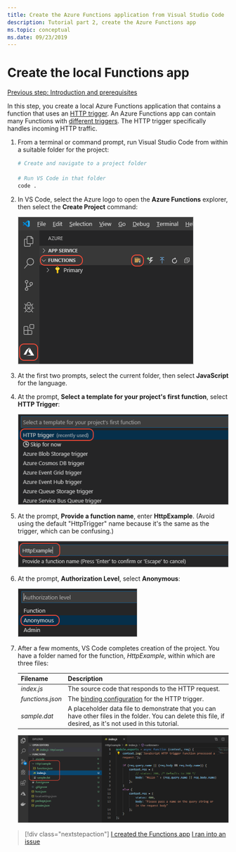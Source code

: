 ```yaml
---
title: Create the Azure Functions application from Visual Studio Code
description: Tutorial part 2, create the Azure Functions app
ms.topic: conceptual
ms.date: 09/23/2019
---
```


# Create the local Functions app

[Previous step: Introduction and prerequisites](tutorial-vscode-serverless-node-01.md)

In this step, you create a local Azure Functions application that contains a function that uses an [HTTP trigger](https://docs.microsoft.com/azure/azure-functions/functions-reference-node#http-triggers-and-bindings). An Azure Functions app can contain many Functions with [different triggers](https://docs.microsoft.com/azure/azure-functions/functions-triggers-bindings). The HTTP trigger specifically handles incoming HTTP traffic.

1. From a terminal or command prompt, run Visual Studio Code from within a suitable folder for the project:

    ```bash
    # Create and navigate to a project folder

    # Run VS Code in that folder
    code .
    ```

1. In VS Code, select the Azure logo to open the **Azure Functions** explorer, then select the **Create Project** command:

    ![Create a local Function app in VS Code](media/functions-extension/create-function-app-project.png)

1. At the first two prompts, select the current folder, then select **JavaScript** for the language.

1. At the prompt, **Select a template for your project's first function**, select **HTTP Trigger**:

    ![Select the trigger for the Function](media/functions-extension/create-function-choose-template.png)

1. At the prompt, **Provide a function name**, enter **HttpExample**. (Avoid using the default "HttpTrigger" name because it's the same as the trigger, which can be confusing.)

    ![Entering a function name](media/functions-extension/create-function-name.png)

1. At the prompt, **Authorization Level**, select **Anonymous**:

    ![Entering a function name](media/functions-extension/create-function-anonymous-auth.png)

1. After a few moments, VS Code completes creation of the project. You have a folder named for the function, *HttpExample*, within which are three files:

    | Filename | Description |
    | --- | --- |
    | *index.js* |  The source code that responds to the HTTP request. |
    | *functions.json* | The [binding configuration](/azure/azure-functions/functions-triggers-bindings) for the HTTP trigger. |
    | *sample.dat* | A placeholder data file to demonstrate that you can have other files in the folder. You can delete this file, if desired, as it's not used in this tutorial. |

    ![Result of creating a function app](media/functions-extension/create-function-app-results.png)

> [!div class="nextstepaction"]
> [I created the Functions app](tutorial-vscode-serverless-node-03.md) [I ran into an issue](https://www.research.net/r/PWZWZ52?tutorial=node-deployment-azurefunctions&step=create-app)
